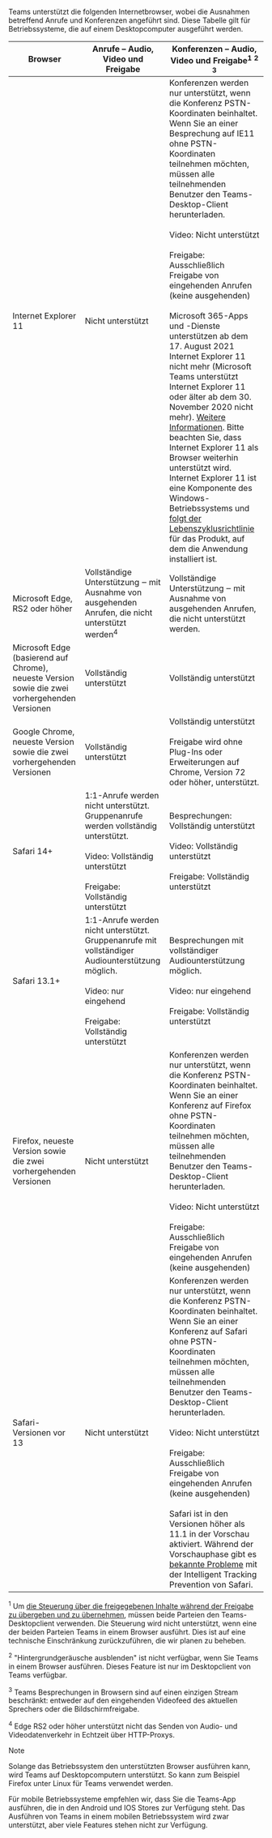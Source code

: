 Teams unterstützt die folgenden Internetbrowser, wobei die Ausnahmen betreffend Anrufe und Konferenzen angeführt sind. Diese Tabelle gilt für Betriebssysteme, die auf einem Desktopcomputer ausgeführt werden. 


|Browser  |Anrufe – Audio, Video und Freigabe  |Konferenzen – Audio, Video und Freigabe<sup>1</sup> <sup>2</sup> <sup>3</sup>  |
|---------|---------|---------|
|Internet Explorer 11     |Nicht unterstützt         |Konferenzen werden nur unterstützt, wenn die Konferenz PSTN-Koordinaten beinhaltet. Wenn Sie an einer Besprechung auf IE11 ohne PSTN-Koordinaten teilnehmen möchten, müssen alle teilnehmenden Benutzer den Teams-Desktop-Client herunterladen.<br><br>Video: Nicht unterstützt<br><br>Freigabe: Ausschließlich Freigabe von eingehenden Anrufen (keine ausgehenden)  <br><br> Microsoft 365-Apps und -Dienste unterstützen ab dem 17. August 2021 Internet Explorer 11 nicht mehr (Microsoft Teams unterstützt Internet Explorer 11 oder älter ab dem 30. November 2020 nicht mehr). [Weitere Informationen](https://www.microsoft.com/edge/business). Bitte beachten Sie, dass Internet Explorer 11 als Browser weiterhin unterstützt wird. Internet Explorer 11 ist eine Komponente des Windows-Betriebssystems und [folgt der Lebenszyklusrichtlinie](/lifecycle/faq/internet-explorer-microsoft-edge) für das Produkt, auf dem die Anwendung installiert ist.    |
|Microsoft Edge, RS2 oder höher     |Vollständige Unterstützung ‒ mit Ausnahme von ausgehenden Anrufen, die nicht unterstützt werden<sup>4</sup>         |Vollständige Unterstützung ‒ mit Ausnahme von ausgehenden Anrufen, die nicht unterstützt werden.         |
|Microsoft Edge (basierend auf Chrome), neueste Version sowie die zwei vorhergehenden Versionen     | Vollständig unterstützt    |Vollständig unterstützt         |
|Google Chrome, neueste Version sowie die zwei vorhergehenden Versionen       |Vollständig unterstützt |Vollständig unterstützt <br> <br>Freigabe wird ohne Plug-Ins oder Erweiterungen auf Chrome, Version 72 oder höher, unterstützt.       |
|Safari 14+     |1:1-Anrufe werden nicht unterstützt. Gruppenanrufe werden vollständig unterstützt.<br><br>Video: Vollständig unterstützt<br><br>Freigabe: Vollständig unterstützt         |Besprechungen: Vollständig unterstützt<br><br>Video: Vollständig unterstützt<br><br>Freigabe: Vollständig unterstützt     |
|Safari 13.1+     |1:1-Anrufe werden nicht unterstützt. Gruppenanrufe mit vollständiger Audiounterstützung möglich.<br><br>Video: nur eingehend<br><br>Freigabe: Vollständig unterstützt         |Besprechungen mit vollständiger Audiounterstützung möglich.<br><br>Video: nur eingehend<br><br>Freigabe: Vollständig unterstützt     |
|Firefox, neueste Version sowie die zwei vorhergehenden Versionen     |Nicht unterstützt         |Konferenzen werden nur unterstützt, wenn die Konferenz PSTN-Koordinaten beinhaltet. Wenn Sie an einer Konferenz auf Firefox ohne PSTN-Koordinaten teilnehmen möchten, müssen alle teilnehmenden Benutzer den Teams-Desktop-Client herunterladen.<br><br>Video: Nicht unterstützt<br><br>Freigabe: Ausschließlich Freigabe von eingehenden Anrufen (keine ausgehenden)     |
|Safari-Versionen vor 13     | Nicht unterstützt        |Konferenzen werden nur unterstützt, wenn die Konferenz PSTN-Koordinaten beinhaltet. Wenn Sie an einer Konferenz auf Safari ohne PSTN-Koordinaten teilnehmen möchten, müssen alle teilnehmenden Benutzer den Teams-Desktop-Client herunterladen.<br><br>Video: Nicht unterstützt<br><br>Freigabe: Ausschließlich Freigabe von eingehenden Anrufen (keine ausgehenden)<br><br>Safari ist in den Versionen höher als 11.1 in der Vorschau aktiviert. Während der Vorschauphase gibt es [bekannte Probleme](https://support.office.com/article/safari-browser-support-1aac0a7c-35a8-42c1-a7df-f674afe234df) mit der Intelligent Tracking Prevention von Safari.      |

<sup>1</sup> Um [die Steuerung über die freigegebenen Inhalte während der Freigabe zu übergeben und zu übernehmen](../meeting-policies-content-sharing.md#allow-a-participant-to-give-or-request-control), müssen beide Parteien den Teams-Desktopclient verwenden. Die Steuerung wird nicht unterstützt, wenn eine der beiden Parteien Teams in einem Browser ausführt. Dies ist auf eine technische Einschränkung zurückzuführen, die wir planen zu beheben.

<sup>2</sup> "Hintergrundgeräusche ausblenden" ist nicht verfügbar, wenn Sie Teams in einem Browser ausführen. Dieses Feature ist nur im Desktopclient von Teams verfügbar.

<sup>3</sup> Teams Besprechungen in Browsern sind auf einen einzigen Stream beschränkt: entweder auf den eingehenden Videofeed des aktuellen Sprechers oder die Bildschirmfreigabe.

<sup>4</sup> Edge RS2 oder höher unterstützt nicht das Senden von Audio- und Videodatenverkehr in Echtzeit über HTTP-Proxys.

> [!NOTE]
> Solange das Betriebssystem den unterstützten Browser ausführen kann, wird Teams auf Desktopcomputern unterstützt. So kann zum Beispiel Firefox unter Linux für Teams verwendet werden.
>
> Für mobile Betriebssysteme empfehlen wir, dass Sie die Teams-App ausführen, die in den Android und IOS Stores zur Verfügung steht. Das Ausführen von Teams in einem mobilen Betriebssystem wird zwar unterstützt, aber viele Features stehen nicht zur Verfügung.
